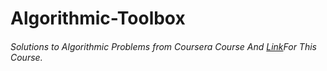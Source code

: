 <h1> Algorithmic-Toolbox </h1>
<h6>Solutions to Algorithmic Problems from Coursera Course And <a href ="https://www.coursera.org/learn/algorithmic-toolbox">Link</a>For This Course.</h6>


